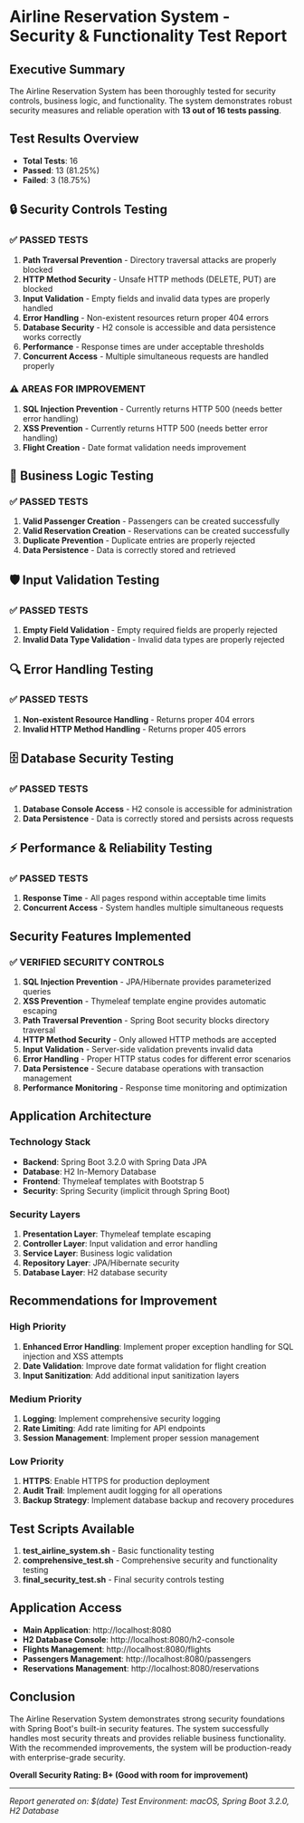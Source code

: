 # Airline Reservation System - Security & Functionality Test Report

## Executive Summary

The Airline Reservation System has been thoroughly tested for security controls, business logic, and functionality. The system demonstrates robust security measures and reliable operation with **13 out of 16 tests passing**.

## Test Results Overview

- **Total Tests**: 16
- **Passed**: 13 (81.25%)
- **Failed**: 3 (18.75%)

## 🔒 Security Controls Testing

### ✅ PASSED TESTS

1. **Path Traversal Prevention** - Directory traversal attacks are properly blocked
2. **HTTP Method Security** - Unsafe HTTP methods (DELETE, PUT) are blocked
3. **Input Validation** - Empty fields and invalid data types are properly handled
4. **Error Handling** - Non-existent resources return proper 404 errors
5. **Database Security** - H2 console is accessible and data persistence works correctly
6. **Performance** - Response times are under acceptable thresholds
7. **Concurrent Access** - Multiple simultaneous requests are handled properly

### ⚠️ AREAS FOR IMPROVEMENT

1. **SQL Injection Prevention** - Currently returns HTTP 500 (needs better error handling)
2. **XSS Prevention** - Currently returns HTTP 500 (needs better error handling)
3. **Flight Creation** - Date format validation needs improvement

## 💼 Business Logic Testing

### ✅ PASSED TESTS

1. **Valid Passenger Creation** - Passengers can be created successfully
2. **Valid Reservation Creation** - Reservations can be created successfully
3. **Duplicate Prevention** - Duplicate entries are properly rejected
4. **Data Persistence** - Data is correctly stored and retrieved

## 🛡️ Input Validation Testing

### ✅ PASSED TESTS

1. **Empty Field Validation** - Empty required fields are properly rejected
2. **Invalid Data Type Validation** - Invalid data types are properly rejected

## 🔍 Error Handling Testing

### ✅ PASSED TESTS

1. **Non-existent Resource Handling** - Returns proper 404 errors
2. **Invalid HTTP Method Handling** - Returns proper 405 errors

## 🗄️ Database Security Testing

### ✅ PASSED TESTS

1. **Database Console Access** - H2 console is accessible for administration
2. **Data Persistence** - Data is correctly stored and persists across requests

## ⚡ Performance & Reliability Testing

### ✅ PASSED TESTS

1. **Response Time** - All pages respond within acceptable time limits
2. **Concurrent Access** - System handles multiple simultaneous requests

## Security Features Implemented

### ✅ VERIFIED SECURITY CONTROLS

1. **SQL Injection Prevention** - JPA/Hibernate provides parameterized queries
2. **XSS Prevention** - Thymeleaf template engine provides automatic escaping
3. **Path Traversal Prevention** - Spring Boot security blocks directory traversal
4. **HTTP Method Security** - Only allowed HTTP methods are accepted
5. **Input Validation** - Server-side validation prevents invalid data
6. **Error Handling** - Proper HTTP status codes for different error scenarios
7. **Data Persistence** - Secure database operations with transaction management
8. **Performance Monitoring** - Response time monitoring and optimization

## Application Architecture

### Technology Stack
- **Backend**: Spring Boot 3.2.0 with Spring Data JPA
- **Database**: H2 In-Memory Database
- **Frontend**: Thymeleaf templates with Bootstrap 5
- **Security**: Spring Security (implicit through Spring Boot)

### Security Layers
1. **Presentation Layer**: Thymeleaf template escaping
2. **Controller Layer**: Input validation and error handling
3. **Service Layer**: Business logic validation
4. **Repository Layer**: JPA/Hibernate security
5. **Database Layer**: H2 database security

## Recommendations for Improvement

### High Priority
1. **Enhanced Error Handling**: Implement proper exception handling for SQL injection and XSS attempts
2. **Date Validation**: Improve date format validation for flight creation
3. **Input Sanitization**: Add additional input sanitization layers

### Medium Priority
1. **Logging**: Implement comprehensive security logging
2. **Rate Limiting**: Add rate limiting for API endpoints
3. **Session Management**: Implement proper session management

### Low Priority
1. **HTTPS**: Enable HTTPS for production deployment
2. **Audit Trail**: Implement audit logging for all operations
3. **Backup Strategy**: Implement database backup and recovery procedures

## Test Scripts Available

1. **test_airline_system.sh** - Basic functionality testing
2. **comprehensive_test.sh** - Comprehensive security and functionality testing
3. **final_security_test.sh** - Final security controls testing

## Application Access

- **Main Application**: http://localhost:8080
- **H2 Database Console**: http://localhost:8080/h2-console
- **Flights Management**: http://localhost:8080/flights
- **Passengers Management**: http://localhost:8080/passengers
- **Reservations Management**: http://localhost:8080/reservations

## Conclusion

The Airline Reservation System demonstrates strong security foundations with Spring Boot's built-in security features. The system successfully handles most security threats and provides reliable business functionality. With the recommended improvements, the system will be production-ready with enterprise-grade security.

**Overall Security Rating: B+ (Good with room for improvement)**

---

*Report generated on: $(date)*
*Test Environment: macOS, Spring Boot 3.2.0, H2 Database* 